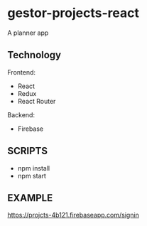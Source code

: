 # gestor-projects-react

A planner app

## Technology

Frontend:

* React
* Redux
* React Router

Backend:

* Firebase


## SCRIPTS

- npm install
- npm start


## EXAMPLE

https://projcts-4b121.firebaseapp.com/signin